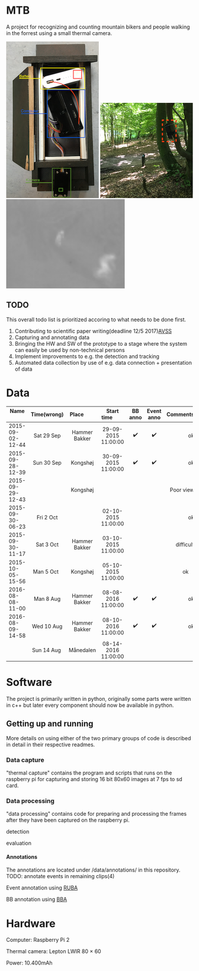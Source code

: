# MTB
A project for recognizing and counting mountain bikers and people walking in the forrest using a small thermal camera.

![box_content](data/examples/box.png "Content of bird box") ![setup_example](data/examples/marked_box.png "Bird box placed in tree with view of path") ![output_example](data/examples/Intensity2.png "Example of a captured thermal image(mapped to fit 8bit)")  

## TODO
This overall todo list is prioritized accoring to what needs to be done first.
1) Contributing to scientific paper writing(deadline 12/5 2017)[AVSS](http://mivia.unisa.it/sav/)
2) Capturing and annotating data
3) Bringing the HW and SW of the prototype to a stage where the system can easily be used by non-technical persons
4) Implement improvements to e.g. the detection and tracking
5) Automated data collection by use of e.g. data connection + presentation of data

# Data

| Name             | Time(wrong) | Place         | Start time          | BB anno            | Event anno         | Comments |
| ---------------- |:-----------:|:-------------:|:-------------------:|:------------------:|:------------------:| --------:|
| 2015-09-02-12-44 | Sat 29 Sep  | Hammer Bakker | 29-09-2015 11:00:00 | :heavy_check_mark: | :heavy_check_mark: | ok       |
| 2015-09-28-12-39 | Sun 30 Sep  | Kongshøj      | 30-09-2015 11:00:00 | :heavy_check_mark: | :heavy_check_mark: | ok       |
| 2015-09-29-12-43 |             | Kongshøj      |                     |                    |                    | Poor view|
| 2015-09-30-06-23 | Fri 2 Oct   |               | 02-10-2015 11:00:00 |                    |                    | ok       |
| 2015-09-30-11-17 | Sat 3 Oct   | Hammer Bakker | 03-10-2015 11:00:00 |                    |                    | difficult|
| 2015-10-05-15-56 | Man 5 Oct   | Kongshøj      | 05-10-2015 11:00:00 |                    |                    | ok       |
| 2016-08-08-11-00 | Man 8 Aug   | Hammer Bakker | 08-08-2016 11:00:00 | :heavy_check_mark: | :heavy_check_mark: | ok       |
| 2016-08-09-14-58 | Wed 10 Aug  | Hammer Bakker | 08-10-2016 11:00:00 | :heavy_check_mark: | :heavy_check_mark: | ok       |
|                  | Sun 14 Aug  | Månedalen     | 08-14-2016 11:00:00 |                    |                    |          |

# Software
The project is primarily written in python, originally some parts were written in c++ but later every component should now be available in python.

## Getting up and running
More details on using either of the two primary groups of code is described in detail in their respective readmes.

### Data capture
"thermal capture" contains the program and scripts that runs on the raspberry pi for capturing and storing 16 bit 80x60 images at 7 fps to sd card.

### Data processing
"data processing" contains code for preparing and processing the frames after they have been captured on the raspberry pi.

detection

evaluation

#### Annotations
The annotations are located under /data/annotations/ in this repository. 
TODO: annotate events in remaining clips(4)

Event annotation using [RUBA](https://bitbucket.org/aauvap/ruba/downloads/)

BB annotation using [BBA](https://bitbucket.org/aauvap/bounding-box-annotator/downloads/)

# Hardware
Computer: Raspberry Pi 2

Thermal camera: Lepton LWIR 80 × 60

Power: 10.400mAh
